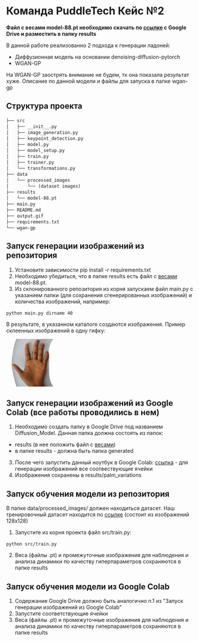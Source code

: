 # Команда PuddleTech Кейс №2
**Файл с весами model-88.pt необходимо скачать по [ссылке](https://drive.google.com/file/d/1AaOvAYpjl3-FsEQ2WD_CtHW74REYTVTZ/view?usp=sharing) с Google Drive и разместить в папку results**

В данной работе реализованно 2 подхода к генерации ладоней: 
- Диффузионная модель на основании denoising-diffusion-pytorch
- WGAN-GP

На WGAN-GP заострять внимание не будем, тк она показала результат хуже. Описание по данной модели и файлы для запуска в папке wgan-gp

## Структура проекта
```
├── src
│   ├── __init__.py
│   ├── image_generation.py
│   ├── keypoint_detection.py
│   ├── model.py
│   ├── model_setup.py
│   ├── train.py
│   ├── trainer.py
│   └── transformations.py
├── data
│   └── processed_images
│       └── (dataset images)
├── results
│   └── model-88.pt
├── main.py
├── README.md
├── output.gif
├── requirements.txt
└── wgan-gp
```
## Запуск генерации изображений из репозитория
1. Установите зависимости pip install -r requirements.txt
2. Необходимо убедиться, что в папке results есть файл с [весами](https://drive.google.com/file/d/1AaOvAYpjl3-FsEQ2WD_CtHW74REYTVTZ/view?usp=sharing) model-88.pt.
3. Из склонированного репозитория из корня запускаем файл main.py с указанием папки (для сохранения сгенерированных изображений) и количества изображений, например: 
```
python main.py dirname 40
```
В результате, в указанном каталоге создаются изображения. Пример склеенных изображений в одну гифку: 

![пример генерации](output.gif)

## Запуск генерации изображений из Google Colab (все работы проводились в нем)
1. Необходимо создать папку в Google Drive под названием Diffusion_Model. Данная папка должна состоять из папок:
 - results (в нее положить файл с [весами](https://drive.google.com/file/d/1AaOvAYpjl3-FsEQ2WD_CtHW74REYTVTZ/view?usp=sharing))
 - в папке results - должна быть папка generated 
3. После чего запустить данный ноутбук в Google Colab: [ссылка](https://colab.research.google.com/drive/1l94Ig_zMgHkW_kxD5Iz8yRBSjNMVJdkg?usp=sharing) - для генерации изображений все соотвествующие ячейки 
4. Изображения сохранены в results/palm_variations

## Запуск обучения модели из репозитория
В папке data/processed_images/ должен находиться датасет. Наш тренировочный датасет находится по [ссылке](https://drive.google.com/drive/folders/1Iu5WQsy9tmPNHJarNQj0rbwmF05uUum6?usp=sharing) (состоит из изображений 128х128)

1. Запустите из корня проекта файл src/train.py:
```
python src/train.py  
```
2. Веса (файлы .pt) и промежуточные изображения для наблюдения и анализа динамики по качеству гиперпараметров сохраняются в папке results

## Запуск обучения модели из Google Colab
1. Содержание Google Drive должно быть аналогично п.1 из "Запуск генерации изображений из Google Colab"
2. Запустите соответствующие ячейки
3. Веса (файлы .pt) и промежуточные изображения для наблюдения и анализа динамики по качеству гиперпараметров сохраняются в папке results

